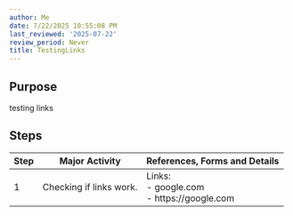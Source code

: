 ```yaml
---
author: Me
date: 7/22/2025 10:55:08 PM
last_reviewed: '2025-07-22'
review_period: Never
title: TestingLinks
---
```


## Purpose
testing links

## Steps

| Step | Major Activity | References, Forms and Details |
|------|----------------|-------------------------------|
| 1 | Checking if links work\. | Links:<br/>\- google\.com<br/>\- https://google\.com |